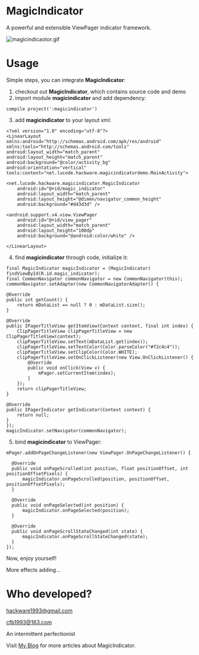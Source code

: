 # MagicIndicator
A powerful and extensible ViewPager indicator framework.

![magicindicaotor.gif](https://github.com/hackware1993/MagicIndicator/blob/master/magicindicator.gif)

# Usage
Simple steps, you can integrate **MagicIndicator**:

1. checkout out **MagicIndicator**, which contains source code and demo
2. import module **magicindicator** and add dependency:

  ```
  compile project(':magicindicator')
  ```
  
3. add **magicindicator** to your layout xml:

  ```
  <?xml version="1.0" encoding="utf-8"?>
  <LinearLayout xmlns:android="http://schemas.android.com/apk/res/android"
  xmlns:tools="http://schemas.android.com/tools"
  android:layout_width="match_parent"
  android:layout_height="match_parent"
  android:background="@color/activity_bg"
  android:orientation="vertical"
  tools:context="net.lucode.hackware.magicindicatordemo.MainActivity">
  
  <net.lucode.hackware.magicindicator.MagicIndicator
      android:id="@+id/magic_indicator"
      android:layout_width="match_parent"
      android:layout_height="@dimen/navigator_common_height"
      android:background="#d43d3d" />
  
  <android.support.v4.view.ViewPager
      android:id="@+id/view_pager"
      android:layout_width="match_parent"
      android:layout_height="100dp"
      android:background="@android:color/white" />
  
  </LinearLayout>
  ```

4. find **magicindicator** through code, initialize it:

  ```
  final MagicIndicator magicIndicator = (MagicIndicator) findViewById(R.id.magic_indicator);
  final CommonNavigator commonNavigator = new CommonNavigator(this);
  commonNavigator.setAdapter(new CommonNavigatorAdapter() {
  
  @Override
  public int getCount() {
      return mDataList == null ? 0 : mDataList.size();
  }
  
  @Override
  public IPagerTitleView getItemView(Context context, final int index) {
      ClipPagerTitleView clipPagerTitleView = new ClipPagerTitleView(context);
      clipPagerTitleView.setText(mDataList.get(index));
      clipPagerTitleView.setTextColor(Color.parseColor("#f2c4c4"));
      clipPagerTitleView.setClipColor(Color.WHITE);
      clipPagerTitleView.setOnClickListener(new View.OnClickListener() {
          @Override
          public void onClick(View v) {
              mPager.setCurrentItem(index);
          }
      });
      return clipPagerTitleView;
  }
  
  @Override
  public IPagerIndicator getIndicator(Context context) {
      return null;
  }
  });
  magicIndicator.setNavigator(commonNavigator);
  ```
5. bind **magicindicator** to ViewPager:

  ```
  mPager.addOnPageChangeListener(new ViewPager.OnPageChangeListener() {
  
    @Override
    public void onPageScrolled(int position, float positionOffset, int positionOffsetPixels) {
        magicIndicator.onPageScrolled(position, positionOffset, positionOffsetPixels);
    }
  
    @Override
    public void onPageSelected(int position) {
        magicIndicator.onPageSelected(position);
    }
  
    @Override
    public void onPageScrollStateChanged(int state) {
        magicIndicator.onPageScrollStateChanged(state);
    }
  });
  ```

Now, enjoy yourself!

More effects adding...

# Who developed?

hackware1993@gmail.com

cfb1993@163.com

An intermittent perfectionist

Visit [My Blog](http://hackware.lucode.net) for more articles about MagicIndicator.
